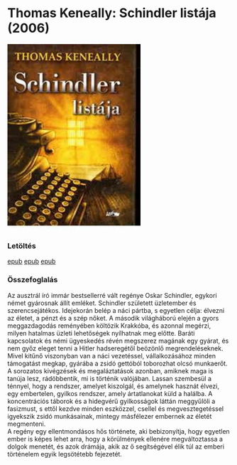 # <a name="id_318">Thomas Keneally: Schindler listája (2006)</a>
<img src="https://github.com/BercziSandor/calibre_lib/raw/main/Keneally%2C%20Thomas/Schindler%20listaja%20%28318%29/cover.jpg" alt="cover" width="300"/>

### Letöltés
[epub](https://github.com/BercziSandor/calibre_lib/raw/main/Keneally%2C%20Thomas/Schindler%20listaja%20%28318%29/Schindler%20listaja%20-%20Keneally%2C%20Thomas%20%28Case%20Conflict%29.epub) 
 [epub](https://github.com/BercziSandor/calibre_lib/raw/main/Keneally%2C%20Thomas/Schindler%20listaja%20%28318%29/Schindler%20listaja%20-%20Keneally%2C%20Thomas.epub) 
 [epub](https://github.com/BercziSandor/calibre_lib/raw/main/Keneally%2C%20Thomas/Schindler%20listaja%20%28318%29/Schindler%20listaja%20-%20Thomas%20Keneally.epub)

### Összefoglalás
<div>
<p>Az ​ausztrál író immár bestsellerré vált regénye Oskar Schindler, egykori német gyárosnak állít emléket. Schindler született üzletember és szerencsejátékos. Idejekorán belép a náci pártba, s egyetlen célja: élvezni az életet, a pénzt és a szép nőket. A második világháború elején a gyors meggazdagodás reményében költözik Krakkóba, és azonnal megérzi, milyen hatalmas üzleti lehetőségek nyílhatnak meg előtte. Baráti kapcsolatok és némi ügyeskedés révén megszerez magának egy gyárat, és nem győz eleget tenni a Hitler hadseregétől beözönlő megrendeléseknek. Mivel kitűnő viszonyban van a náci vezetéssel, vállalkozásához minden támogatást megkap, gyárába a zsidó gettóból toborozhat olcsó munkaerőt.<br>A sorozatos kivégzések és megaláztatások azonban, amiknek maga is tanúja lesz, rádöbbentik, mi is történik valójában. Lassan szembesül a ténnyel, hogy a rendszer, amelyet kiszolgál, és amelynek hasznát élvezi, egy embertelen, gyilkos rendszer, amely ártatlanokat küld a halálba. A koncentrációs táborok és a hidegvérű gyilkosságok láttán meggyűlöli a fasizmust, s ettől kezdve minden eszközzel, csellel és megvesztegetéssel igyekszik zsidó munkásainak, mintegy másfélezer embernek az életét megmenteni.<br>A regény egy ellentmondásos hős története, aki bebizonyítja, hogy egyetlen ember is képes lehet arra, hogy a körülmények ellenére megváltoztassa a dolgok menetét, és azok drámája, akik az ő segítségével élik túl az emberi történelem egyik legsötétebb fejezetét.</p></div>

